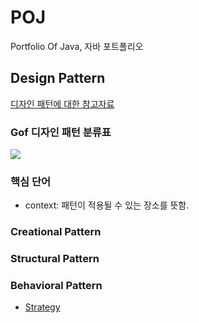 # POJ
 Portfolio Of Java, 자바 포트폴리오

## Design Pattern

<a href="https://gmlwjd9405.github.io/2018/07/06/design-pattern.html" target="_blank">디자인 패턴에 대한 참고자료</a>

### Gof 디자인 패턴 분류표
<img src="https://miro.medium.com/max/640/0*LDnwNiY6CBEs275n.png"/>

### 핵심 단어
* context: 패턴이 적용될 수 있는 장소를 뜻함.

### Creational Pattern

### Structural Pattern

### Behavioral Pattern
* <a href="https://github.com/welcomehyunseo/POJ/tree/master/Design%20Pattern/Behavioral/Strategy">Strategy</a>
